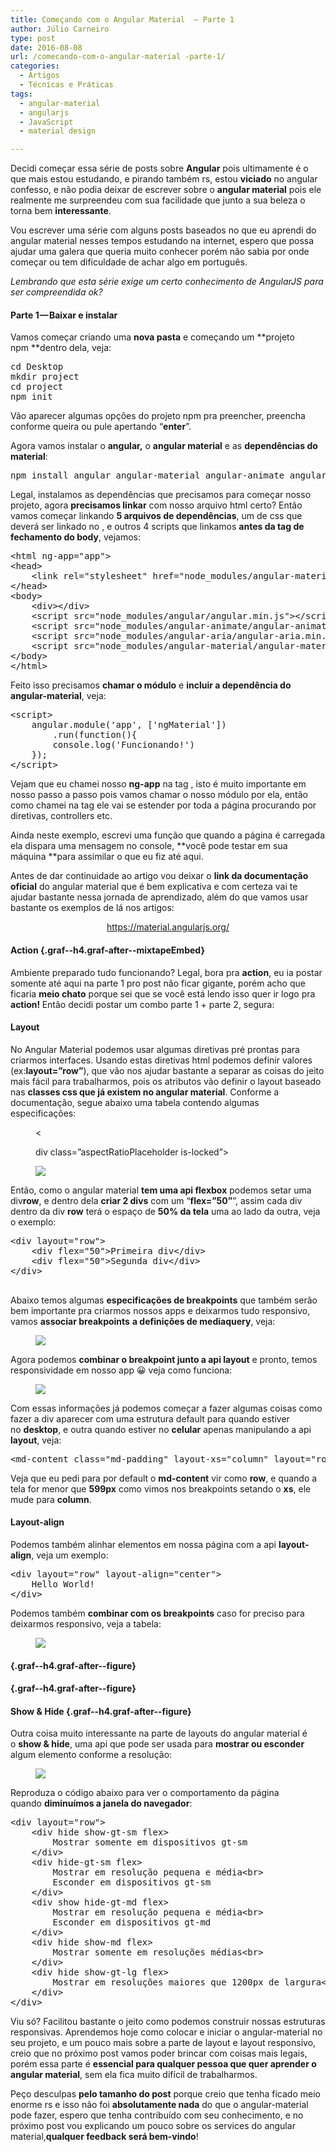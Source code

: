 ```yaml
---
title: Começando com o Angular Material  – Parte 1
author: Júlio Carneiro
type: post
date: 2016-08-08
url: /comecando-com-o-angular-material -parte-1/
categories:
  - Artigos
  - Técnicas e Práticas
tags:
  - angular-material
  - angularjs
  - JavaScript
  - material design

---
```

Decidi começar essa série de posts sobre **Angular** pois ultimamente é o que mais estou estudando, e pirando também rs, estou **viciado** no angular confesso, e não podia deixar de escrever sobre o **angular material** pois ele realmente me surpreendeu com sua facilidade que junto a sua beleza o torna bem **interessante**.

Vou escrever uma série com alguns posts baseados no que eu aprendi do angular material nesses tempos estudando na internet, espero que possa ajudar uma galera que queria muito conhecer porém não sabia por onde começar ou tem dificuldade de achar algo em português.

_Lembrando que esta série exige um certo conhecimento de AngularJS para ser compreendida ok?_

#### Parte 1 — Baixar e instalar

Vamos começar criando uma **nova pasta** e começando um **projeto npm **dentro dela, veja:

<pre>cd Desktop
mkdir project
cd project
npm init</pre>

Vão aparecer algumas opções do projeto npm pra preencher, preencha conforme queira ou pule apertando “**enter**”.

Agora vamos instalar o **angular,** o **angular material** e as **dependências do material**:

<pre>npm install angular angular-material angular-animate angular-aria --save</pre>

Legal, instalamos as dependências que precisamos para começar nosso projeto, agora **precisamos linkar** com nosso arquivo html certo? Então vamos começar linkando **5 arquivos de dependências**, um de css que deverá ser linkado no **<head>**, e outros 4 scripts que linkamos **antes da tag de fechamento do body**, vejamos:

<pre class="graf--pre graf-after--p">&lt;html ng-app="app"&gt;
&lt;head&gt;
    &lt;link rel="stylesheet" href="node_modules/angular-material/angular-material.css"&gt;
&lt;/head&gt;
&lt;body&gt;
    &lt;div&gt;&lt;/div&gt;
    &lt;script src="node_modules/angular/angular.min.js"&gt;&lt;/script&gt;
    &lt;script src="node_modules/angular-animate/angular-animate.min.js"&gt;&lt;/script&gt;
    &lt;script src="node_modules/angular-aria/angular-aria.min.js"&gt;&lt;/script&gt;
    &lt;script src="node_modules/angular-material/angular-material.min.js"&gt;&lt;/script&gt;
&lt;/body&gt;
&lt;/html&gt;
</pre>

Feito isso precisamos **chamar o módulo** e **incluir a dependência do angular-material**, veja:

<pre class="graf--pre graf-after--pre">&lt;script&gt;
    angular.module('app', ['ngMaterial'])
        .run(function(){
        console.log('Funcionando!')
    });
&lt;/script&gt;</pre>

Vejam que eu chamei nosso **ng-app** na tag **<html>**, isto é muito importante em nosso passo a passo pois vamos chamar o nosso módulo por ela, então como chamei na tag **<html>** ele vai se estender por toda a página procurando por diretivas, controllers etc.

Ainda neste exemplo, escrevi uma função que quando a página é carregada ela dispara uma mensagem no console, **você pode testar em sua máquina **para assimilar o que eu fiz até aqui.

Antes de dar continuidade ao artigo vou deixar o **link da documentação oficial** do angular material que é bem explicativa e com certeza vai te ajudar bastante nessa jornada de aprendizado, além do que vamos usar bastante os exemplos de lá nos artigos:

<p style="text-align: center;">
  <a href="https://material.angularjs.org/">https://material.angularjs.org/</a>
</p>

#### Action {.graf--h4.graf-after--mixtapeEmbed}

<p class="graf-after--h4">
  Ambiente preparado tudo funcionando? Legal, bora pra <strong>action</strong>, eu ia postar somente até aqui na parte 1 pro post não ficar gigante, porém acho que ficaria <strong>meio chato</strong> porque sei que se você está lendo isso quer ir logo pra <strong>action! </strong>Então decidi postar um combo parte 1 + parte 2, segura:
</p>

#### Layout

<p class="graf-after--h4">
  No Angular Material podemos usar algumas diretivas pré prontas para criarmos interfaces. Usando estas diretivas html podemos definir valores (ex:<strong>layout=”row”</strong>), que vão nos ajudar bastante a separar as coisas do jeito mais fácil para trabalharmos, pois os atributos vão definir o layout baseado nas <strong>classes css que já existem no angular material</strong>. Conforme a documentação, segue abaixo uma tabela contendo algumas especificações:
</p><figure> 

<

div class=&#8221;aspectRatioPlaceholder is-locked&#8221;>
  
<img class="progressiveMedia-image js-progressiveMedia-image aligncenter" src="https://cdn-images-1.medium.com/max/800/1*Zh1tH1Cuk-V7ljIIKukbXQ.png" />
  
</figure> 

Então, como o angular material **tem uma api flexbox** podemos setar uma div**row**, e dentro dela **criar 2 divs** com um “**flex=”50”**”, assim cada div dentro da div **row** terá o espaço de **50% da tela** uma ao lado da outra, veja o exemplo:

<pre class="graf--pre graf-after--p">&lt;div layout="row"&gt;
    &lt;div flex="50"&gt;Primeira div&lt;/div&gt;
    &lt;div flex="50"&gt;Segunda div&lt;/div&gt;
&lt;/div&gt;

</pre>

Abaixo temos algumas **especificações de breakpoints** que também serão bem importante pra criarmos nossos apps e deixarmos tudo responsivo, vamos **associar breakpoints** **a definições de mediaquery**, veja:<figure> 

<img class="progressiveMedia-image js-progressiveMedia-image" src="https://cdn-images-1.medium.com/max/800/1*gRZXmgUUu4Nu48zmSVKATA.png" />
  
</figure> 

Agora podemos **combinar o breakpoint junto a api layout** e pronto, temos responsividade em nosso app 😀 veja como funciona:<figure> 

<img class="progressiveMedia-image js-progressiveMedia-image" src="https://cdn-images-1.medium.com/max/800/1*bF72D6KkAPhg1IS9jcjvBA.png" />
  
</figure> 

Com essas informações já podemos começar a fazer algumas coisas como fazer a div aparecer com uma estrutura default para quando estiver no **desktop**, e outra quando estiver no **celular** apenas manipulando a api **layout**, veja:

<pre class="graf--pre graf-after--p">&lt;md-content class="md-padding" layout-xs="column" layout="row"&gt;&lt;/md-content&gt;</pre>

Veja que eu pedi para por default o **md-content** vir como **row**, e quando a tela for menor que **599px** como vimos nos breakpoints setando o **xs**, ele mude para **column**.

#### Layout-align

<p class="graf-after--h4">
  Podemos também alinhar elementos em nossa página com a api <strong>layout-align</strong>, veja um exemplo:
</p>

<pre class="graf--pre graf-after--p">&lt;div layout="row" layout-align="center"&gt;
    Hello World!
&lt;/div&gt;</pre>

Podemos também **combinar com os breakpoints** caso for preciso para deixarmos responsivo, veja a tabela:<figure> 

<img class="progressiveMedia-image js-progressiveMedia-image" src="https://cdn-images-1.medium.com/max/800/1*hltJORr9bcACAOwG3EkQlg.png" />
  
</figure> 

####  {.graf--h4.graf-after--figure}

####  {.graf--h4.graf-after--figure}

#### Show & Hide {.graf--h4.graf-after--figure}

<p class="graf-after--h4">
  Outra coisa muito interessante na parte de layouts do angular material é o <strong>show & hide</strong>, uma api que pode ser usada para <strong>mostrar ou esconder</strong> algum elemento conforme a resolução:
</p><figure> 

<img class="progressiveMedia-image js-progressiveMedia-image" src="https://cdn-images-1.medium.com/max/800/1*eBPJTlusl1IEA7gGhRxV0w.png" />
  
</figure> 

Reproduza o código abaixo para ver o comportamento da página quando **diminuímos a janela do navegador**:

<pre class="graf--pre graf-after--p">&lt;div layout="row"&gt;
    &lt;div hide show-gt-sm flex&gt;
        Mostrar somente em dispositivos gt-sm
    &lt;/div&gt;
    &lt;div hide-gt-sm flex&gt;
        Mostrar em resolução pequena e média&lt;br&gt;
        Esconder em dispositivos gt-sm        
    &lt;/div&gt;
    &lt;div show hide-gt-md flex&gt;
        Mostrar em resolução pequena e média&lt;br&gt;
        Esconder em dispositivos gt-md        
    &lt;/div&gt;
    &lt;div hide show-md flex&gt;
        Mostrar somente em resoluções médias&lt;br&gt;
    &lt;/div&gt;
    &lt;div hide show-gt-lg flex&gt;
        Mostrar em resoluções maiores que 1200px de largura&lt;br&gt;
    &lt;/div&gt;
&lt;/div&gt;</pre>

Viu só? Facilitou bastante o jeito como podemos construir nossas estruturas responsivas. Aprendemos hoje como colocar e iniciar o angular-material no seu projeto, e um pouco mais sobre a parte de layout e layout responsivo, creio que no próximo post vamos poder brincar com coisas mais legais, porém essa parte é **essencial para qualquer pessoa que quer aprender o angular material**, sem ela fica muito difícil de trabalharmos.

Peço desculpas **pelo tamanho do post** porque creio que tenha ficado meio enorme rs e isso não foi **absolutamente nada** do que o angular-material pode fazer, espero que tenha contribuído com seu conhecimento, e no próximo post vou explicando um pouco sobre os services do angular material,**qualquer feedback será bem-vindo**!